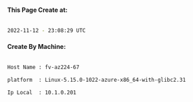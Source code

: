 
   
#### This Page Create at:

```bash

2022-11-12 - 23:08:29 UTC

```

#### Create By Machine:

```bash

Host Name : fv-az224-67

platform  : Linux-5.15.0-1022-azure-x86_64-with-glibc2.31

Ip Local  : 10.1.0.201

```

